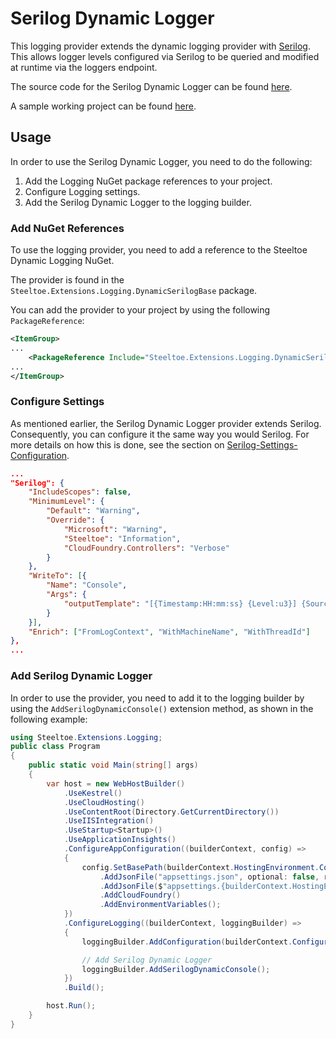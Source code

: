 # Serilog Dynamic Logger

This logging provider extends the dynamic logging provider with [Serilog](https://serilog.net/). This allows logger levels configured via Serilog to be queried and modified at runtime via the loggers endpoint.

The source code for the Serilog Dynamic Logger can be found [here](https://github.com/SteeltoeOSS/steeltoe/tree/master/src/Logging/src/SerilogDynamicLoggerCore).

A sample working project can be found [here](https://github.com/SteeltoeOSS/Samples/tree/master/Management/src/CloudFoundry).

## Usage

In order to use the Serilog Dynamic Logger, you need to do the following:

1. Add the Logging NuGet package references to your project.
1. Configure Logging settings.
1. Add the Serilog Dynamic Logger to the logging builder.

### Add NuGet References

To use the logging provider, you need to add a reference to the Steeltoe Dynamic Logging NuGet.

The provider is found in the `Steeltoe.Extensions.Logging.DynamicSerilogBase` package.

You can add the provider to your project by using the following `PackageReference`:

```xml
<ItemGroup>
...
    <PackageReference Include="Steeltoe.Extensions.Logging.DynamicSerilogBase" Version= "3.0.0"/>
...
</ItemGroup>
```

### Configure Settings

As mentioned earlier, the Serilog Dynamic Logger provider extends Serilog. Consequently, you can configure it the same way you would Serilog. For more details on how this is done, see the section on [Serilog-Settings-Configuration](https://github.com/serilog/serilog-settings-configuration).

```json
...
"Serilog": {
    "IncludeScopes": false,
    "MinimumLevel": {
        "Default": "Warning",
        "Override": {
            "Microsoft": "Warning",
            "Steeltoe": "Information",
            "CloudFoundry.Controllers": "Verbose"
        }
    },
    "WriteTo": [{
        "Name": "Console",
        "Args": {
            "outputTemplate": "[{Timestamp:HH:mm:ss} {Level:u3}] {SourceContext}: {Properties} {NewLine} {EventId} {Message:lj}{NewLine}{Exception}"
        }
    }],
    "Enrich": ["FromLogContext", "WithMachineName", "WithThreadId"]
},
...
```

### Add Serilog Dynamic Logger

In order to use the provider, you need to add it to the logging builder by using the `AddSerilogDynamicConsole()` extension method, as shown in the following example:

```csharp
using Steeltoe.Extensions.Logging;
public class Program
{
    public static void Main(string[] args)
    {
        var host = new WebHostBuilder()
            .UseKestrel()
            .UseCloudHosting()
            .UseContentRoot(Directory.GetCurrentDirectory())
            .UseIISIntegration()
            .UseStartup<Startup>()
            .UseApplicationInsights()
            .ConfigureAppConfiguration((builderContext, config) =>
            {
                config.SetBasePath(builderContext.HostingEnvironment.ContentRootPath)
                    .AddJsonFile("appsettings.json", optional: false, reloadOnChange: true)
                    .AddJsonFile($"appsettings.{builderContext.HostingEnvironment.EnvironmentName}.json", optional: true)
                    .AddCloudFoundry()
                    .AddEnvironmentVariables();
            })
            .ConfigureLogging((builderContext, loggingBuilder) =>
            {
                loggingBuilder.AddConfiguration(builderContext.Configuration.GetSection("Logging"));

                // Add Serilog Dynamic Logger
                loggingBuilder.AddSerilogDynamicConsole();
            })
            .Build();

        host.Run();
    }
}
```
